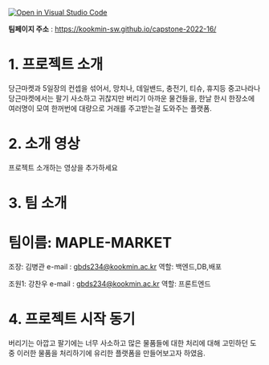 [![Open in Visual Studio Code](https://classroom.github.com/assets/open-in-vscode-f059dc9a6f8d3a56e377f745f24479a46679e63a5d9fe6f495e02850cd0d8118.svg)](https://classroom.github.com/online_ide?assignment_repo_id=7224874&assignment_repo_type=AssignmentRepo)

**팀페이지 주소** : https://kookmin-sw.github.io/capstone-2022-16/

# 1. 프로젝트 소개

당근마켓과 5일장의 컨셉을 섞어서, 망치나, 데일밴드, 충전기, 티슈, 휴지등 중고나라나 당근마켓에서는 팔기 사소하고 귀찮지만 버리기 아까운 물건들을,
한날 한시 한장소에 여러명이 모여 한꺼번에 대량으로 거래를 주고받는걸 도와주는 플랫폼.

# 2. 소개 영상

프로젝트 소개하는 영상을 추가하세요

# 3. 팀 소개

# 팀이름: MAPLE-MARKET
  조장: 김병관
  e-mail : gbds234@kookmin.ac.kr
  역할: 백엔드,DB,배포

  조원1: 강찬우
  e-mail : gbds234@kookmin.ac.kr
  역할: 프론트엔드

# 4. 프로젝트 시작 동기
버리기는 아깝고 팔기에는 너무 사소하고 많은 물품들에 대한 처리에 대해 고민하던 도중
이러한 물품을 처리하기에 유리한 플랫폼을 만들어보고자 하였음.


